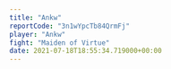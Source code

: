 ```yaml
---
title: "Ankw"
reportCode: "3n1wYpcTb84QrmFj"
player: "Ankw"
fight: "Maiden of Virtue"
date: 2021-07-18T18:55:34.719000+00:00
---
```

